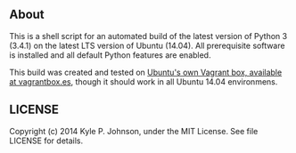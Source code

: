 About
-----
This is a shell script for an automated build of the latest version of Python 3 (3.4.1) on the latest LTS version of Ubuntu (14.04). All prerequisite software is installed and all default Python features are enabled.

This build was created and tested on [Ubuntu's own Vagrant box, available at vagrantbox.es](http://www.vagrantbox.es/), though it should work in all Ubuntu 14.04 environmens.

LICENSE
-------
Copyright (c) 2014 Kyle P. Johnson, under the MIT License. See file LICENSE for details.